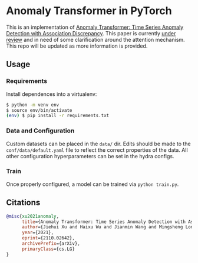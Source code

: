 # Anomaly Transformer in PyTorch

This is an implementation of [Anomaly Transformer: Time Series Anomaly Detection with Association Discrepancy](https://arxiv.org/abs/2110.02642). This paper is currently [under review](https://openreview.net/forum?id=LzQQ89U1qm_) and in need of some clarification around the attention mechanism. This repo will be updated as more information is provided.

## Usage

### Requirements

Install dependences into a virtualenv:

```bash
$ python -m venv env
$ source env/bin/activate
(env) $ pip install -r requirements.txt
```

### Data and Configuration

Custom datasets can be placed in the `data/` dir. Edits should be made to the `conf/data/default.yaml` file to reflect the correct properties of the data. All other configuration hyperparameters can be set in the hydra configs.

### Train

Once properly configured, a model can be trained via `python train.py`.

## Citations

```bibtex
@misc{xu2021anomaly,
      title={Anomaly Transformer: Time Series Anomaly Detection with Association Discrepancy},
      author={Jiehui Xu and Haixu Wu and Jianmin Wang and Mingsheng Long},
      year={2021},
      eprint={2110.02642},
      archivePrefix={arXiv},
      primaryClass={cs.LG}
}
```
